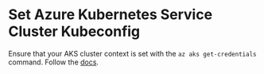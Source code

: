 # Set Azure Kubernetes Service Cluster Kubeconfig

Ensure that your AKS cluster context is set with the `az aks get-credentials` command. Follow the [docs](https://learn.microsoft.com/en-us/azure/aks/learn/quick-kubernetes-deploy-cli#connect-to-the-cluster).
